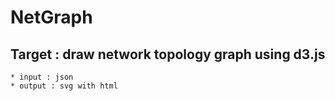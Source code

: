 # NetGraph
## Target : draw network topology graph using d3.js
    * input : json
    * output : svg with html

